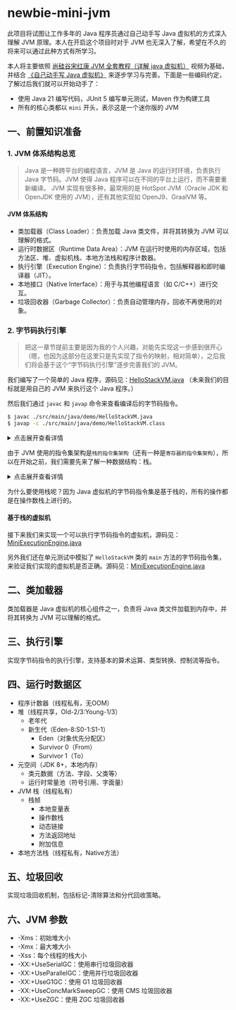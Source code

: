 # newbie-mini-jvm

此项目将试图让工作多年的 Java 程序员通过自己动手写 Java 虚拟机的方式深入理解 JVM 原理。本人在开启这个项目时对于 JVM 也无深入了解，希望在不久的将来可以通过此种方式有所学习。

本人将主要依照 [尚硅谷宋红康 JVM 全套教程（详解 java 虚拟机）](https://www.bilibili.com/video/BV1PJ411n7xZ) 视频为基础，并结合 [《自己动手写 Java 虚拟机》](https://github.com/zxh0/jvmgo-book) 来逐步学习与完善。下面是一些编码约定，了解过后我们就可以开始动手了：

- 使用 Java 21 编写代码，JUnit 5 编写单元测试，Maven 作为构建工具
- 所有的核心类都以 `mini` 开头，表示这是一个迷你版的 JVM

## 一、前置知识准备

### 1. JVM 体系结构总览
> Java 是一种跨平台的编程语言，JVM 是 Java 的运行时环境，负责执行 Java 字节码。JVM 使得 Java 程序可以在不同的平台上运行，而不需要重新编译。
> JVM 实现有很多种，最常用的是 HotSpot JVM（Oracle JDK 和 OpenJDK 使用的 JVM），还有其他实现如 OpenJ9、GraalVM 等。

#### JVM 体系结构
- 类加载器（Class Loader）：负责加载 Java 类文件，并将其转换为 JVM 可以理解的格式。
- 运行时数据区（Runtime Data Area）：JVM 在运行时使用的内存区域，包括方法区、堆、虚拟机栈、本地方法栈和程序计数器。
- 执行引擎（Execution Engine）：负责执行字节码指令，包括解释器和即时编译器（JIT）。
- 本地接口（Native Interface）：用于与其他编程语言（如 C/C++）进行交互。
- 垃圾回收器（Garbage Collector）：负责自动管理内存，回收不再使用的对象。

### 2. 字节码执行引擎
> 把这一章节提前主要是因为我的个人兴趣，对能先实现这一步感到很开心（嗯，也因为这部分在这里只是先实现了指令的映射，相对简单），之后我们将会基于这个“字节码执行引擎”逐步完善我们的 JVM。

我们编写了一个简单的 Java 程序，源码见：[HelloStackVM.java](./src/main/java/demo/HelloStackVM.java) （未来我们的目标就是用自己的 JVM 来执行这个 Java 程序。）

然后我们通过 `javac` 和 `javap` 命令来查看编译后的字节码指令。

```bash
$ javac ./src/main/java/demo/HelloStackVM.java
$ javap -c ./src/main/java/demo/HelloStackVM.class
```

<details>
<summary>点击展开查看详情</summary>

通过 `javap` 我们可以看到 `HelloStackVM` 类的字节码指令集，我们重点关注 `main` 方法的字节码指令集 ，下面以表格的形式对应字节码指令和
Java 源码的关系：

| Java 源码                | 字节码指令                                            |
| ------------------------ | ----------------------------------------------------- |
| `int a = 3;`             | `iconst_3` `istore_1`                                 |
| `int b = 4;`             | `iconst_4` `istore_2`                                 |
| `int c = a + b;`         | `iload_1` `iload_2` `iadd` `istore_3`                 |
| `System.out.println(c);` | `getstatic` `iload_3` `invokedynamic` `invokevirtual` |
| `return;`                | `return`                                              |

我们来分析一下字节码指令（只需要了解大致意思即可）：

- `iconst_3`：将整数常量 3 压入操作数栈。
- `istore_1`：将操作数栈顶的整数值存入局部变量表的第 1 个位置。
- `iload_1`：将局部变量表第 1 个位置的整数值压入操作数栈。
- `iadd`：将操作数栈顶的两个整数值相加，并将结果压入操作数栈。
- `istore_3`：将操作数栈顶的整数值存入局部变量表的第 3 个位置。
- `getstatic`：获取静态字段的值，并将其压入操作数栈。
- `invokedynamic`：动态调用方法。
- `invokevirtual`：调用实例方法。
- `return`：返回。
</details>

由于 JVM 使用的指令集架构是`栈的指令集架构`（还有一种是`寄存器的指令集架构`），所以在开始之前，我们需要先来了解一种数据结构：栈。

<details>
<summary>点击展开查看详情</summary>

#### 栈（Stack）

栈是一种后进先出（LIFO）的数据结构，具有以下特点：

- 只能在栈顶进行插入和删除操作。
- 栈顶元素是最后插入的元素，栈底元素是最先插入的元素。

有两种常见的栈实现方式：

| 实现方式 | 关键说明                               | 优点                   | 缺点           |
| -------- | -------------------------------------- | ---------------------- | -------------- |
| 数组     | 通过索引直接访问元素，无需遍历链表节点 | 内存连续，CPU 缓存友好 | 扩容需复制数据 |
| 链表     | 动态分配内存，插入/删除效率高          | 无固定大小限制         | 内存碎片化     |

我们使用链表来实现栈，链表的每个节点包含一个数据域和一个指向下一个节点的指针。源码见：[MiniStack.java](src/main/java/mini/data/structure/MiniStack.java)

</details>

为什么要使用栈呢？因为 Java 虚拟机的字节码指令集是基于栈的，所有的操作都是在操作数栈上进行的。

#### 基于栈的虚拟机

接下来我们来实现一个可以执行字节码指令的虚拟机，源码见：[MiniExecutionEngine.java](./src/main/java/mini/MiniExecutionEngine.java)

另外我们还在单元测试中模拟了 `HelloStackVM` 类的 `main`
方法的字节码指令集，来验证我们实现的虚拟机是否正确。源码见：[MiniExecutionEngine.java](./src/test/java/mini/MiniExecutionEngine.java)

## 二、类加载器

类加载器是 Java 虚拟机的核心组件之一，负责将 Java 类文件加载到内存中，并将其转换为 JVM 可以理解的格式。

## 三、执行引擎

实现字节码指令的执行引擎，支持基本的算术运算、类型转换、控制流等指令。

## 四、运行时数据区

- 程序计数器（线程私有，无OOM）
- 堆（线程共享，Old-2/3:Young-1/3）
    - 老年代
    - 新生代（Eden-8:S0-1:S1-1）
        - Eden（对象优先分配区）
        - Survivor 0（From）
        - Survivor 1（To）
- 元空间（JDK 8+，本地内存）
    - 类元数据（方法、字段、父类等）
    - 运行时常量池（符号引用、字面量）
- JVM 栈（线程私有）
    - 栈帧
        - 本地变量表
        - 操作数栈
        - 动态链接
        - 方法返回地址
        - 附加信息
- 本地方法栈（线程私有，Native方法）

## 五、垃圾回收

实现垃圾回收机制，包括标记-清除算法和分代回收策略。

## 六、JVM 参数

- -Xms：初始堆大小
- -Xmx：最大堆大小
- -Xss：每个线程的栈大小
- -XX:+UseSerialGC：使用串行垃圾回收器
- -XX:+UseParallelGC：使用并行垃圾回收器
- -XX:+UseG1GC：使用 G1 垃圾回收器
- -XX:+UseConcMarkSweepGC：使用 CMS 垃圾回收器
- -XX:+UseZGC：使用 ZGC 垃圾回收器